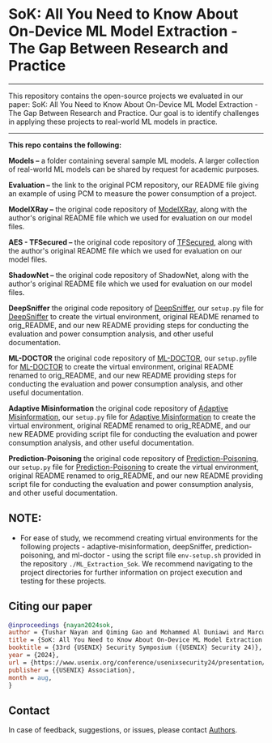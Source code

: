 # SoK: All You Need to Know About On-Device ML Model Extraction - The Gap Between Research and Practice

------------

This repository contains the open-source projects we evaluated in our paper: SoK: All You Need to Know About On-Device ML Model Extraction - The Gap Between Research and Practice. Our goal is to identify challenges in applying these projects to real-world ML models in practice. 

------------

**This repo contains the following:**

**Models –** a folder containing several sample ML models. A larger collection of real-world ML models can be shared by request for academic purposes.

**Evaluation –** the link to the original PCM repository, our README file giving an example of using PCM to measure the power consumption of a project.

**ModelXRay –** the original code repository of [ModelXRay](https://github.com/RiS3-Lab/ModelXRay), along with the author's original README file which we used for evaluation on our model files.

**AES - TFSecured –** the original code repository of [TFSecured](https://github.com/dneprDroid/tfsecured.git), along with the author's original README file which we used for evaluation on our model files.

**ShadowNet –** the original code repository of ShadowNet, along with the author's original README file which we used for evaluation on our model files.

**DeepSniffer** the original code repository of [DeepSniffer](https://github.com/xinghu7788/DeepSniffer), our `setup.py` file for [DeepSniffer](https://github.com/xinghu7788/DeepSniffer) to create the virtual environment, original README renamed to orig_README, and our new README providing steps for conducting the evaluation and power consumption analysis, and other useful documentation.

**ML-DOCTOR** the original code repository of [ML-DOCTOR](https://github.com/liuyugeng/ML-Doctor/tree/main), our `setup.py`file for [ML-DOCTOR](https://github.com/liuyugeng/ML-Doctor/tree/main) to create the virtual environment, original README renamed to orig_README, and our new README providing steps for conducting the evaluation and power consumption analysis, and other useful documentation.

**Adaptive Misinformation** the original code repository of [Adaptive Misinformation](https://github.com/sanjaykariyappa/adaptive_misinformation), our `setup.py` file for [Adaptive Misinformation](https://github.com/sanjaykariyappa/adaptive_misinformation) to create the virtual environment, original README renamed to orig_README, and our new README providing script file for conducting the evaluation and power consumption analysis, and other useful documentation.

**Prediction-Poisoning** the original code repository of [Prediction-Poisoning](https://github.com/tribhuvanesh/prediction-poisoning), our `setup.py` file for [Prediction-Poisoning](https://github.com/tribhuvanesh/prediction-poisoning) to create the virtual environment, original README renamed to orig_README, and our new README providing script file for conducting the evaluation and power consumption analysis, and other useful documentation.

## NOTE: 
- For ease of study, we recommend creating virtual environments for the following projects - adaptive-misinformation, deepSniffer, prediction-poisoning, and ml-doctor - using the script file `env-setup.sh` provided in the repository `./ML_Extraction_Sok`. We recommend navigating to the project directories for further information on project execution and testing for these projects.


## Citing our paper
```bibtex
@inproceedings {nayan2024sok,
author = {Tushar Nayan and Qiming Gao and Mohammed Al Duniawi and Marcus Botacin and Selcuk Uluagac and Ruimin Sun},
title = {SoK: All You Need to Know About On-Device ML Model Extraction - The Gap Between Research and Practice},
booktitle = {33rd {USENIX} Security Symposium ({USENIX} Security 24)},
year = {2024},
url = {https://www.usenix.org/conference/usenixsecurity24/presentation/nayan},
publisher = {{USENIX} Association},
month = aug,
}
```

## Contact
In case of feedback, suggestions, or issues, please contact [Authors](https://github.com/tusharnayan10).

